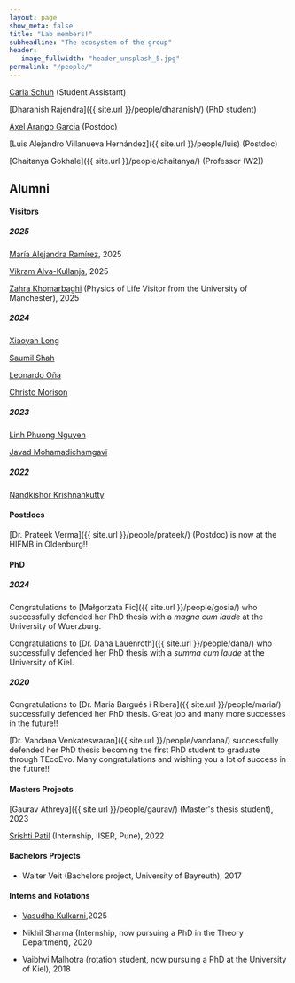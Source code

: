 ```yaml
---
layout: page
show_meta: false
title: "Lab members!"
subheadline: "The ecosystem of the group"
header:
   image_fullwidth: "header_unsplash_5.jpg"
permalink: "/people/"
---
```

<!-- <ul>
    {% for post in site.categories.people %}
    <li><a href="{{ site.url }}{{ site.baseurl }}{{ post.url }}">{{ post.title }}</a></li>
    {% endfor %}
</ul> -->


[Carla Schuh](<!--{{ site.url }}/people/carla/-->) (Student Assistant)

[Dharanish Rajendra]({{ site.url }}/people/dharanish/) (PhD student)

[Axel Arango Garcia](https://axelarango.github.io) (Postdoc)

[Luis Alejandro Villanueva Hernández]({{ site.url }}/people/luis) (Postdoc)

[Chaitanya Gokhale]({{ site.url }}/people/chaitanya/) (Professor (W2))
 

<!--[Alumni!](/alumni/)-->

## Alumni

#### Visitors


##### 2025


[María Alejandra Ramírez](https://www.evolbio.mpg.de/person/113612), 2025

[Vikram Alva-Kullanja](https://www.bio.mpg.de/person/126600/82208), 2025

[Zahra Khomarbaghi](https://scholar.google.com/citations?user=cSkNMCEAAAAJ&hl=es&oi=ao) (Physics of Life Visitor from the University of Manchester), 2025

##### 2024

[Xiaoyan Long](https://scholar.google.com/citations?user=nv60ZpoAAAAJ&hl=en)

[Saumil Shah](https://www.evolbio.mpg.de/person/99861/15303)

[Leonardo Oña](https://www.kostlab.com/leonardo-ontildea.html)

[Christo Morison](https://evogamesplus.eu/christo/2022/11/17/)

##### 2023

[Linh Phuong Nguyen](https://linh-phuong.github.io/nguyen/)

[Javad Mohamadichamgavi](https://evogamesplus.eu/javad/2022/11/17/)

##### 2022

[Nandkishor Krishnankutty](https://evogamesplus.eu/nandakishor/2022/10/13/)

#### Postdocs

[Dr. Prateek Verma]({{ site.url }}/people/prateek/) (Postdoc) is now at the HIFMB in Oldenburg!! 

#### PhD

##### 2024

Congratulations to [Małgorzata Fic]({{ site.url }}/people/gosia/) who successfully defended her PhD thesis with a *magna cum laude* at the University of Wuerzburg.

Congratulations to [Dr. Dana Lauenroth]({{ site.url }}/people/dana/) who successfully defended her PhD thesis with a *summa cum laude* at the University of Kiel.

##### 2020

Congratulations to [Dr. Maria Bargués i Ribera]({{ site.url }}/people/maria/) successfully defended her PhD thesis. Great job and many more successes in the future!!

[Dr. Vandana Venkateswaran]({{ site.url }}/people/vandana/) successfully defended her PhD thesis becoming the first PhD student to graduate through TEcoEvo. Many congratulations and wishing you a lot of success in the future!!

#### Masters Projects

[Gaurav Athreya]({{ site.url }}/people/gaurav/) (Master's thesis student), 2023

[Srishti Patil](https://github.com/srishtidoi) (Internship, IISER, Pune), 2022

#### Bachelors Projects


* Walter Veit (Bachelors project, University of Bayreuth), 2017

#### Interns and Rotations


* [Vasudha Kulkarni](https://vasudha-kulkarni.github.io),2025

* Nikhil Sharma (Internship, now pursuing a PhD in the Theory Department), 2020

* Vaibhvi Malhotra (rotation student, now pursuing a PhD at the University of Kiel), 2018

<!-- &
[Collaborators!](/collaborators/) -->
